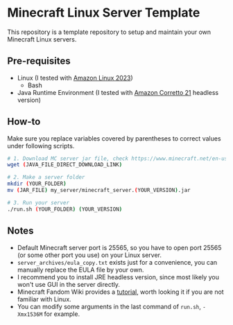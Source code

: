 # Minecraft Linux Server Template

This repository is a template repository to setup and maintain your own Minecraft Linux servers.

## Pre-requisites

- Linux (I tested with [Amazon Linux 2023](https://aws.amazon.com/linux/amazon-linux-2023/))
    - Bash
- Java Runtime Environment (I tested with [Amazon Corretto 21](https://aws.amazon.com/corretto/) headless version)

## How-to

Make sure you replace variables covered by parentheses to correct values under following scripts.

```bash
# 1. Download MC server jar file, check https://www.minecraft.net/en-us/download/server
wget (JAVA_FILE_DIRECT_DOWNLOAD_LINK)

# 2. Make a server folder
mkdir (YOUR_FOLDER)
mv (JAR_FILE) my_server/minecraft_server.(YOUR_VERSION).jar

# 3. Run your server
./run.sh (YOUR_FOLDER) (YOUR_VERSION)
```

## Notes

- Default Minecraft server port is 25565, so you have to open port 25565 (or some other port you use) on your Linux server.
- `server_archives/eula_copy.txt` exists just for a convenience, you can manually replace the EULA file by your own.
- I recommend you to install JRE headless version, since most likely you won't use GUI in the server directly.
- Minecraft Fandom Wiki provides a [tutorial](https://minecraft.fandom.com/wiki/Tutorials/Setting_up_a_server#Linux_instructions), worth looking it if you are not familiar with Linux.
- You can modify some arguments in the last command of `run.sh`, `-Xmx1536M` for example.
